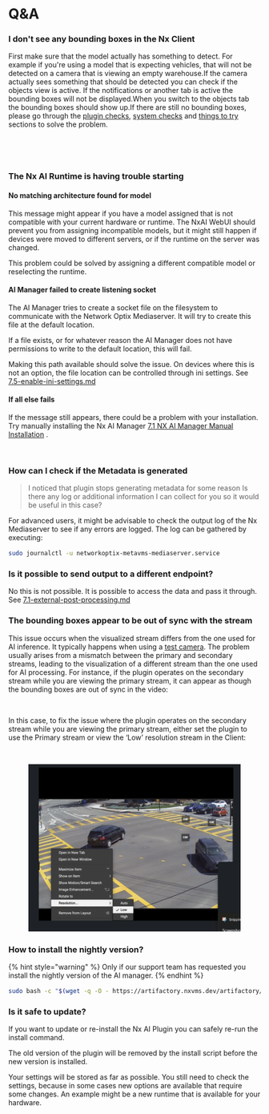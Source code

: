 # Q\&A

### I don't see any bounding boxes in the Nx Client <a href="#i-dont-see-any-bounding-boxes-in-the-nx-client" id="i-dont-see-any-bounding-boxes-in-the-nx-client"></a>

First make sure that the model actually has something to detect. For example if you're using a model that is expecting vehicles, that will not be detected on a camera that is viewing an empty warehouse.If the camera actually sees something that should be detected you can check if the objects view is active. If the notifications or another tab is active the bounding boxes will not be displayed.When you switch to the objects tab the bounding boxes should show up.If there are still no bounding boxes, please go through the [plugin checks](https://app.gitbook.com/o/bcLqIPiXVKcQXjqrnQSu/s/4Ho7de78I0gSMd4YY72l/support-and-troubleshooting/troubleshooting/plugin-checks), [system checks](https://app.gitbook.com/o/bcLqIPiXVKcQXjqrnQSu/s/4Ho7de78I0gSMd4YY72l/support-and-troubleshooting/troubleshooting/system-checks) and [things to try](https://app.gitbook.com/o/bcLqIPiXVKcQXjqrnQSu/s/4Ho7de78I0gSMd4YY72l/support-and-troubleshooting/troubleshooting/things-to-try) sections to solve the problem.

<figure><img src="https://files.gitbook.com/v0/b/gitbook-x-prod.appspot.com/o/spaces%2F4Ho7de78I0gSMd4YY72l%2Fuploads%2FUxDv5NA4DaORwcb9tGgP%2Fimage.png?alt=media&#x26;token=6c34c3d4-f646-4dda-a9f2-d3ce2b949e41" alt=""><figcaption></figcaption></figure>

<figure><img src="https://files.gitbook.com/v0/b/gitbook-x-prod.appspot.com/o/spaces%2F4Ho7de78I0gSMd4YY72l%2Fuploads%2FtfickTa2IFac8PNGeXPY%2Fimage.png?alt=media&#x26;token=4985cf72-ed7f-4b48-9612-2d565e3f873e" alt=""><figcaption></figcaption></figure>

### The Nx AI Runtime is having trouble starting <a href="#the-nx-ai-manager-cannot-be-started" id="the-nx-ai-manager-cannot-be-started"></a>

#### No matching architecture found for model

This message might appear if you have a model assigned that is not compatible with your current hardware or runtime. The NxAI WebUI should prevent you from assigning incompatible models, but it might still happen if devices were moved to different servers, or if the runtime on the server was changed.&#x20;

This problem could be solved by assigning a different compatible model or reselecting the runtime.

#### AI Manager failed to create listening socket

The AI Manager tries to create a socket file on the filesystem to communicate with the Network Optix Mediaserver. It will try to create this file at the default location.

If a file exists, or for whatever reason the AI Manager does not have permissions to write to the default location, this will fail.&#x20;

Making this path available should solve the issue. On devices where this is not an option, the file location can be controlled through ini settings. See [7.5-enable-ini-settings.md](../../nx-ai-manager/7.-advanced-configuration/7.5-enable-ini-settings.md "mention")

#### If all else fails

If the message still appears, there could be a problem with your installation. Try manually installing the Nx AI Manager [7.1 NX AI Manager Manual Installation](https://app.gitbook.com/o/bcLqIPiXVKcQXjqrnQSu/s/4Ho7de78I0gSMd4YY72l/nx-ai-manager/advanced-configuration/nx-ai-manager-manual-installation) .

<figure><img src="https://files.gitbook.com/v0/b/gitbook-x-prod.appspot.com/o/spaces%2F4Ho7de78I0gSMd4YY72l%2Fuploads%2F2aceU4cO160rtVwxloDa%2Fruntime_status_nostart.png?alt=media&#x26;token=5db6d9e4-c393-40a6-92d2-102705e1aca0" alt=""><figcaption></figcaption></figure>

### How can I check if the Metadata is generated <a href="#how-can-i-check-if-the-metadata-is-generated" id="how-can-i-check-if-the-metadata-is-generated"></a>

> I noticed that plugin stops generating metadata for some reason Is there any log or additional information I can collect for you so it would be useful in this case?

For advanced users, it might be advisable to check the output log of the Nx Mediaserver to see if any errors are logged. The log can be gathered by executing:

```sh
sudo journalctl -u networkoptix-metavms-mediaserver.service
```

### Is it possible to send output to a different endpoint? <a href="#is-it-possible-to-send-output-to-a-different-endpoint" id="is-it-possible-to-send-output-to-a-different-endpoint"></a>

No this is not possible. It is possible to access the data and pass it through. See [7.1-external-post-processing.md](../../nx-ai-manager/7.-advanced-configuration/7.1-external-post-processing.md "mention")



### The bounding boxes appear to be out of sync with the stream

This issue occurs when the visualized stream differs from the one used for AI inference. It typically happens when using a [test camera](https://support.networkoptix.com/hc/en-us/articles/360018067074-Testcamera-IP-Camera-Emulator). The problem usually arises from a mismatch between the primary and secondary streams, leading to the visualization of a different stream than the one used for AI processing. For instance, if the plugin operates on the secondary stream while you are viewing the primary stream, it can appear as though the bounding boxes are out of sync in the video:

<figure><img src="https://mail.google.com/mail/u/1?ui=2&#x26;ik=c0def2cba3&#x26;attid=0.1&#x26;permmsgid=msg-a:r-2168785569618819936&#x26;th=191792f7d5bbb8d8&#x26;view=fimg&#x26;fur=ip&#x26;sz=s0-l75-ft&#x26;attbid=ANGjdJ8ZnW7QaSsRFItDttyEXycruOmPMkS0U_hLiykPnOtn7D5k9xtRW1QSuIVYLoMtJAwL9h7jFE5JlgElX7KaBMBQe2uatQe15E0BWN5Td0RATvQOfHZFZq2YtDE&#x26;disp=emb&#x26;realattid=ii_m050ie1e0" alt=""><figcaption></figcaption></figure>

In this case, to fix the issue where the plugin operates on the secondary stream while you are viewing the primary stream, either set the plugin to use the Primary stream or view the ‘Low’ resolution stream in the Client:

<figure><img src="https://mail.google.com/mail/u/1?ui=2&#x26;ik=c0def2cba3&#x26;attid=0.2&#x26;permmsgid=msg-a:r-2168785569618819936&#x26;th=191792f7d5bbb8d8&#x26;view=fimg&#x26;fur=ip&#x26;sz=s0-l75-ft&#x26;attbid=ANGjdJ8lXNyzRSaNphCAACkVJjOUOVYmKzkcZC0DllLD045hD7Rn4RWByF8RtqAItqGTr1SzvXWU6FG6SUV4PMonq30IZ84HktwnnYqyEGIKIUgMbbAn_y0nHyT931s&#x26;disp=emb&#x26;realattid=ii_m050ir0f2" alt=""><figcaption></figcaption></figure>

<figure><img src="../../.gitbook/assets/image (120).png" alt=""><figcaption></figcaption></figure>

### How to install the nightly version?

{% hint style="warning" %}
Only if our support team has requested you install the nightly version of the AI manager.&#x20;
{% endhint %}

```bash
sudo bash -c "$(wget -q -O - https://artifactory.nxvms.dev/artifactory/nxai_open/NXAIPlugin/install.sh)" package=nightly
```



### Is it safe to update?

If you want to update or re-install the Nx AI Plugin you can safely re-run the install command.&#x20;

The old version of the plugin will be removed by the install script before the new version is installed.

Your settings will be stored as far as possible. You still need to check the settings, because in some cases new options are available that require some changes. An example might be a new runtime that is available for your hardware.
